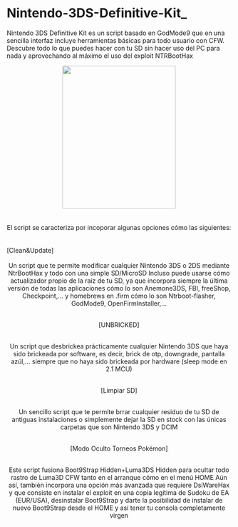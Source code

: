 # Nintendo-3DS-Definitive-Kit_

Nintendo 3DS Definitive Kit es un script basado en GodMode9 que en una sencilla interfaz incluye herramientas básicas para todo usuario con CFW. Descubre todo lo que puedes hacer con tu SD sin hacer uso del PC para nada y aprovechando al máximo el uso del exploit NTRBootHax

<div class="separator" style="clear: both; text-align: center;">
<a href="https://2.bp.blogspot.com/-ms3ruk6_urs/Wldl4Y2W5MI/AAAAAAAALgk/-klSaQja7xIxXH2LZHVTbLHjfMnhqu75QCLcBGAs/s1600/fff.jpg" imageanchor="1" style="margin-left: 1em; margin-right: 1em;"><img border="0" data-original-height="1199" data-original-width="954" height="320" src="https://2.bp.blogspot.com/-ms3ruk6_urs/Wldl4Y2W5MI/AAAAAAAALgk/-klSaQja7xIxXH2LZHVTbLHjfMnhqu75QCLcBGAs/s320/fff.jpg" width="254" /></a></div>
<div class="separator" style="clear: both; text-align: center;">
<br /></div>
<div class="separator" style="clear: both; text-align: center;">
<br /></div>
<div class="separator" style="clear: both; text-align: center;">El script se caracteriza por incoporar algunas opciones cómo las siguientes:</div>
<br />
<div class="separator" style="clear: both; text-align: center;">
<br /></div></div>
[Clean&Update]</b>
<div class="separator" style="clear: both; text-align: center;">
<br /></div>
<div class="separator" style="clear: both; text-align: center;">Un script que te permite modificar cualquier Nintendo 3DS o 2DS mediante NtrBootHax y todo con una simple SD/MicroSD
Incluso puede usarse cómo actualizador propio de la raíz de tu SD, ya que incorpora siempre la última versión de todas las aplicaciones cómo lo son Anemone3DS, FBI, freeShop, Checkpoint,... y homebrews en .firm cómo lo son Ntrboot-flasher, GodMode9, OpenFirmInstaller,...
<div class="separator" style="clear: both; text-align: center;">
<br /></div>

[UNBRICKED]</b>
<div class="separator" style="clear: both; text-align: center;">
<br /></div>
<div class="separator" style="clear: both; text-align: center;">Un script que desbrickea prácticamente cualquier Nintendo 3DS que haya sido brickeada por software, es decir, brick de otp, downgrade, pantalla azúl,... siempre que no haya sido brickeada por hardware (sleep mode en 2.1 MCU)
<div class="separator" style="clear: both; text-align: center;">
<br /></div></div>

[Limpiar SD]</b>
<div class="separator" style="clear: both; text-align: center;">
<br /></div>
<div class="separator" style="clear: both; text-align: center;">Un sencillo script que te permite brrar cualquier residuo de tu SD de antiguas instalaciones o simplemente dejar la SD en stock con las únicas carpetas que son Nintendo 3DS y DCIM
<div class="separator" style="clear: both; text-align: center;">
<br /></div></div>

[Modo Oculto Torneos Pokémon]</b>
<div class="separator" style="clear: both; text-align: center;">
<br /></div>
<div class="separator" style="clear: both; text-align: center;">Este script fusiona Boot9Strap Hidden+Luma3DS Hidden para ocultar todo rastro de Luma3D CFW tanto en el arranque cómo en el menú HOME
Aún así, también incorpora una opción más avanzada que requiere DsiWareHax y que consiste en instalar el exploit en una copia legítima de Sudoku de EA (EUR/USA), desinstalar Boot9Strap y darte la posibilidad de instalar de nuevo Boot9Strap desde el HOME y así tener tu consola completamente virgen

